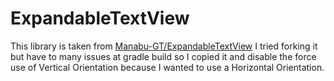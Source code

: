 # ExpandableTextView

This library is taken from [Manabu-GT/ExpandableTextView](https://github.com/Manabu-GT/ExpandableTextView)
I tried forking it but have to many issues at gradle build so I copied it and disable the force use 
of Vertical Orientation because I wanted to use a Horizontal Orientation.

